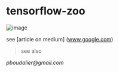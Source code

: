 # tensorflow-zoo


![image](https://user-images.githubusercontent.com/16399199/173187098-d30a4697-d0ac-49d3-b0e5-de3064232661.png)


see [article on medium] (www.google.com)

> see also


_pboudalier@gmail.com_
